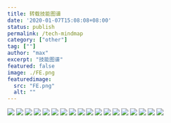 ```yaml
---
title: 转载技能图谱
date: '2020-01-07T15:08:08+08:00'
status: publish
permalink: /tech-mindmap
category: ["other"] 
tag: [""]
author: "max"
excerpt: "技能图谱"
featured: false
image: ./FE.png
featuredimage:
  src: "FE.png"
  alt: ""
---
```


![](./language.png)
![](./Angular2.png)
![](./architect.png)
![](./CloudCal.png)
![](./Container.png)
![](./DBA.png)
![](./DevOps.png)
![](./FE.png)
![](./H5.png)
![](./Hadoop.png)
![](./K8S.png)
![](./machineLearning.png)
![](./MicroServices.png)
![](./Mobile.png)
![](./MobileTest.png)
![](./openResty.png)
![](./Security.png)
![](./CTO.png)